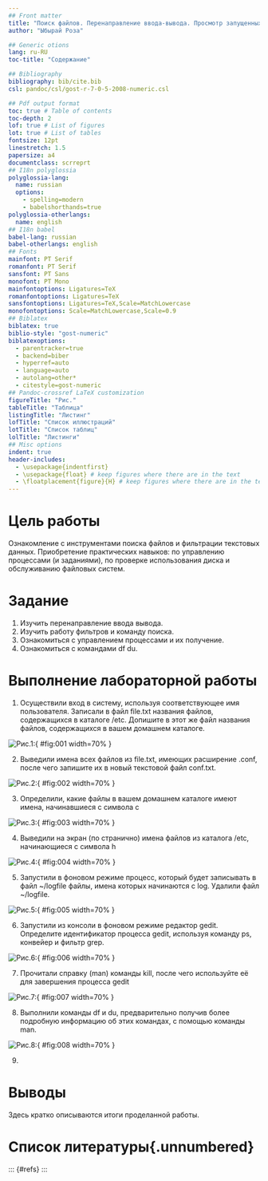 ```yaml
---
## Front matter
title: "Поиск файлов. Перенаправление ввода-вывода. Просмотр запущенных процессов"
author: "Ыбырай Роза"

## Generic otions
lang: ru-RU
toc-title: "Содержание"

## Bibliography
bibliography: bib/cite.bib
csl: pandoc/csl/gost-r-7-0-5-2008-numeric.csl

## Pdf output format
toc: true # Table of contents
toc-depth: 2
lof: true # List of figures
lot: true # List of tables
fontsize: 12pt
linestretch: 1.5
papersize: a4
documentclass: scrreprt
## I18n polyglossia
polyglossia-lang:
  name: russian
  options:
	- spelling=modern
	- babelshorthands=true
polyglossia-otherlangs:
  name: english
## I18n babel
babel-lang: russian
babel-otherlangs: english
## Fonts
mainfont: PT Serif
romanfont: PT Serif
sansfont: PT Sans
monofont: PT Mono
mainfontoptions: Ligatures=TeX
romanfontoptions: Ligatures=TeX
sansfontoptions: Ligatures=TeX,Scale=MatchLowercase
monofontoptions: Scale=MatchLowercase,Scale=0.9
## Biblatex
biblatex: true
biblio-style: "gost-numeric"
biblatexoptions:
  - parentracker=true
  - backend=biber
  - hyperref=auto
  - language=auto
  - autolang=other*
  - citestyle=gost-numeric
## Pandoc-crossref LaTeX customization
figureTitle: "Рис."
tableTitle: "Таблица"
listingTitle: "Листинг"
lofTitle: "Список иллюстраций"
lotTitle: "Список таблиц"
lolTitle: "Листинги"
## Misc options
indent: true
header-includes:
  - \usepackage{indentfirst}
  - \usepackage{float} # keep figures where there are in the text
  - \floatplacement{figure}{H} # keep figures where there are in the text
---
```


# Цель работы

Ознакомление с инструментами поиска файлов и фильтрации текстовых данных.
Приобретение практических навыков: по управлению процессами (и заданиями), по
проверке использования диска и обслуживанию файловых систем.

# Задание

1. Изучить перенаправление ввода вывода.
2. Изучить работу фильтров и команду поиска.
3. Ознакомиться с управлением процессами и их получение.
4. Ознакомиться с командами df du.

# Выполнение лабораторной работы

1. Осуществили вход в систему, используя соответствующее имя пользователя. Записали в файл file.txt названия файлов, содержащихся в каталоге /etc. Допишите в этот же файл названия файлов, содержащихся в вашем домашнем каталоге.

![Рис.1: ](image/lab6.1.jpg){ #fig:001 width=70% }

2. Выведили имена всех файлов из file.txt, имеющих расширение .conf, после чего запишите их в новый текстовой файл conf.txt.

![Рис.2: ](image/lab6.2.jpg){ #fig:002 width=70% }

3. Определили, какие файлы в вашем домашнем каталоге имеют имена, начинавшиеся с символа c

![Рис.3: ](image/lab6.3.jpg){ #fig:003 width=70% }

4. Выведили на экран (по странично) имена файлов из каталога /etc, начинающиеся с символа h

![Рис.4: ](image/lab6.4.jpg){ #fig:004 width=70% }

5. Запустили в фоновом режиме процесс, который будет записывать в файл ~/logfile файлы, имена которых начинаются с log. Удалили файл ~/logfile.

![Рис.5: ](image/lab6.5.jpg){ #fig:005 width=70% }

6. Запустили из консоли в фоновом режиме редактор gedit. Определите идентификатор процесса gedit, используя команду ps, конвейер и фильтр grep.

![Рис.6: ](image/lab6.6.jpg){ #fig:006 width=70% }

7. Прочитали справку (man) команды kill, после чего используйте её для завершения процесса gedit

![Рис.7: ](image/lab6.7.jpg){ #fig:007 width=70% }

8. Выполнили команды df и du, предварительно получив более подробную информацию об этих командах, с помощью команды man.

![Рис.8: ](image/lab6.9.jpg){ #fig:008 width=70% }

9. 
# Выводы

Здесь кратко описываются итоги проделанной работы.

# Список литературы{.unnumbered}

::: {#refs}
:::
